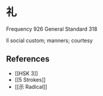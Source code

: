 # 礼
Frequency 926
General Standard 318

lǐ
social custom; manners; courtesy

## References
- [[HSK 3]]
- [[5 Strokes]]
- [[示 Radical]]